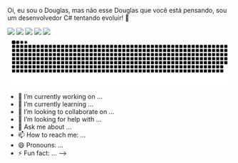 Oi, eu sou o Douglas, mas não esse Douglas que você está pensando, sou um desenvolvedor C# tentando evoluir! 👋
<div>
            <img height="180em" src="https://cdn.jsdelivr.net/gh/devicons/devicon@latest/icons/dot-net/dot-net-original-wordmark.svg" />
            <img height="180em" src="https://cdn.jsdelivr.net/gh/devicons/devicon@latest/icons/dotnetcore/dotnetcore-original.svg" />            
            <img height="180em" src="https://cdn.jsdelivr.net/gh/devicons/devicon@latest/icons/react/react-original-wordmark.svg" />
            <img height="180em" src="https://cdn.jsdelivr.net/gh/devicons/devicon@latest/icons/microsoftsqlserver/microsoftsqlserver-original-wordmark.svg" />
            <img height="180em" src="https://cdn.jsdelivr.net/gh/devicons/devicon@latest/icons/blazor/blazor-original.svg" />
</div>
<div>
            <picture>
              <source media="(prefers-color-scheme: dark)" srcset="https://raw.githubusercontent.com/Douglasdossantos/Douglasdossantos/output/github-contribution-grid-snake-dark.svg">
              <source media="(prefers-color-scheme: light)" srcset="https://raw.githubusercontent.com/Douglasdossantos/Douglasdossantos/output/github-contribution-grid-snake.svg">
              <img alt="github contribution grid snake animation" src="https://raw.githubusercontent.com/Douglasdossantos/Douglasdossantos/output/github-contribution-grid-snake.svg">
            </picture>
</div>

- 🔭 I’m currently working on ...
- 🌱 I’m currently learning ...
- 👯 I’m looking to collaborate on ...
- 🤔 I’m looking for help with ...
- 💬 Ask me about ...
- 📫 How to reach me: ...
- 😄 Pronouns: ...
- ⚡ Fun fact: ...
-->
